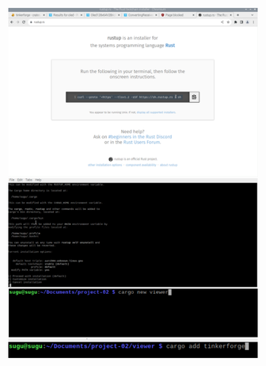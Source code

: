 

![](doc/res/Pasted%20image%2020230311163947.png)
![](doc/res/Pasted%20image%2020230311164335.png)
![](doc/res/Pasted%20image%2020230311164458.png)
![](doc/res/2023-03-11%2016_46_56-Window.png)
